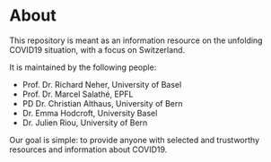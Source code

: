 # About
This repository is meant as an information resource on the unfolding COVID19 situation, with a focus on Switzerland.

It is maintained by the following people:
- Prof. Dr. Richard Neher, University of Basel
- Prof. Dr. Marcel Salathé, EPFL
- PD Dr. Christian Althaus, University of Bern
- Dr. Emma Hodcroft, University Basel
- Dr. Julien Riou, University of Bern

Our goal is simple: to provide anyone with selected and trustworthy resources and information about COVID19. 
